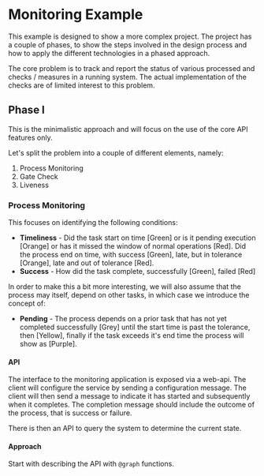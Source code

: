 Monitoring Example
==================

This example is designed to show a more complex project. The project has a couple of
phases, to show the steps involved in the design process and how to apply the different
technologies in a phased approach.

The core problem is to track and report the status of various processed and checks / measures
in a running system. The actual implementation of the checks are of limited interest to this
problem.

Phase I
-------

This is the minimalistic approach and will focus on the use of the core API features only.

Let's split the problem into a couple of different elements, namely:
1. Process Monitoring
2. Gate Check
3. Liveness

### Process Monitoring

This focuses on identifying the following conditions:
* **Timeliness** - Did the task start on time \[Green] or is it pending execution \[Orange] or has it 
   missed the window of normal operations \[Red]. Did the process end on time, with success \[Green],
   late, but in tolerance \[Orange], late and out of tolerance \[Red].
* **Success** - How did the task complete, successfully \[Green], failed \[Red]

In order to make this a bit more interesting, we will also assume that the process may itself,
depend on other tasks, in which case we introduce the concept of:

* **Pending** - The process depends on a prior task that has not yet completed successfully \[Grey]
  until the start time is past the tolerance, then \[Yellow], finally if the task exceeds it's
  end time the process will show as \[Purple].

#### API

The interface to the monitoring application is exposed via a web-api.
The client will configure the service by sending a configuration message.
The client will then send a message to indicate it has started and subsequently
when it completes. The completion message should include the outcome of the process,
that is success or failure.

There is then an API to query the system to determine the current state.

#### Approach

Start with describing the API with ``@graph`` functions.

